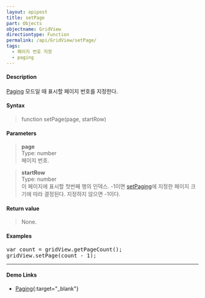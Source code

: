 ```yaml
---
layout: apipost
title: setPage
part: Objects
objectname: GridView
directiontype: Function
permalink: /api/GridView/setPage/
tags: 
  - 페이지 번호 지정
  - paging
---
```



#### Description

 [Paging](/api/features/Paging/) 모드일 때 표시할 페이지 번호를 지정한다.

#### Syntax

> function setPage(page, startRow)

#### Parameters

> **page**  
> Type: number  
> 페이지 번호.

> **startRow**  
> Type: number  
> 이 페이지에 표시할 첫번째 행의 인덱스. -1이면 [setPaging](/api/GridView/setPaging)에 지정한 페이지 크기에 따라 결정된다. 지정하지 않으면 -1이다.

#### Return value

> None.

#### Examples 

<pre class="prettyprint">
var count = gridView.getPageCount();
gridView.setPage(count - 1);
</pre>

---

#### Demo Links

* [Paging](http://demo.realgrid.com/Demo/PagingLazyLoading){:target="_blank"} 